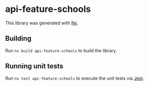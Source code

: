 # api-feature-schools

This library was generated with [Nx](https://nx.dev).

## Building

Run `nx build api-feature-schools` to build the library.

## Running unit tests

Run `nx test api-feature-schools` to execute the unit tests via [Jest](https://jestjs.io).
